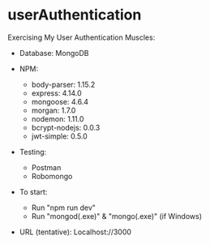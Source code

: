 # userAuthentication

Exercising My User Authentication Muscles:

- Database: MongoDB
- NPM:
	- body-parser: 1.15.2
	- express: 4.14.0
	- mongoose: 4.6.4
	- morgan: 1.7.0
	- nodemon: 1.11.0
	- bcrypt-nodejs: 0.0.3
	- jwt-simple: 0.5.0

- Testing: 
	- Postman
 	- Robomongo

- To start: 
	- Run "npm run dev"
	- Run "mongod(.exe)" & "mongo(.exe)" (if Windows)
- URL (tentative): Localhost://3000







